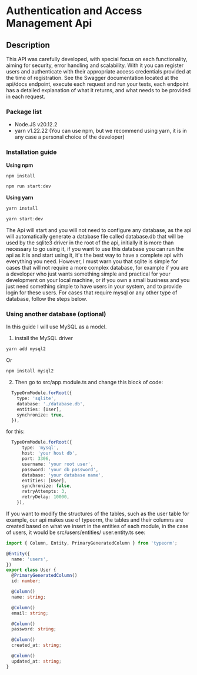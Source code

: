 # Authentication and Access Management Api

## Description

This API was carefully developed, with special focus on each functionality, aiming for security, error handling and scalability. With it you can register users and authenticate with their appropriate access credentials provided at the time of registration. See the Swagger documentation located at the api/docs endpoint, execute each request and run your tests, each endpoint has a detailed explanation of what it returns, and what needs to be provided in each request.

### Package list

- Node.JS v20.12.2
- yarn v1.22.22 (You can use npm, but we recommend using yarn, it is in any case a personal choice of the developer)

### Installation guide

**Using npm**

```PowerShell
npm install
```

```PowerShell
npm run start:dev
```

**Using yarn**

```PowerShell
yarn install
```

```PowerShell
yarn start:dev
```

The Api will start and you will not need to configure any database, as the api will automatically generate a database file called database.db that will be used by the sqlite3 driver in the root of the api, initially it is more than necessary to go using it, if you want to use this database you can run the api as it is and start using it, it's the best way to have a complete api with everything you need.
However, I must warn you that sqlite is simple for cases that will not require a more complex database, for example if you are a developer who just wants something simple and practical for your development on your local machine, or if you own a small business and you just need something simple to have users in your system, and to provide login for these users.
For cases that require mysql or any other type of database, follow the steps below.

### Using another database (optional)

In this guide I will use MySQL as a model.

1. install the MySQL driver

```PowerShell
yarn add mysql2
```

Or

```PowerShell
npm install mysql2
```

2. Then go to src/app.module.ts and change this block of code:

```Typescript
  TypeOrmModule.forRoot({
    type: 'sqlite',
    database: './database.db',
    entities: [User],
    synchronize: true,
  }),
```

for this:

```Typescript
  TypeOrmModule.forRoot({
      type: 'mysql',
      host: 'your host db',
      port: 3306,
      username: 'your root user',
      password: 'your db password',
      database: 'your database name',
      entities: [User],
      synchronize: false,
      retryAttempts: 3,
      retryDelay: 10000,
    }),
```

If you want to modify the structures of the tables, such as the user table for example, our api makes use of typeorm, the tables and their columns are created based on what we insert in the entities of each module, in the case of users, it would be src/users/entities/ user.entity.ts see:

```Typescript
import { Column, Entity, PrimaryGeneratedColumn } from 'typeorm';

@Entity({
  name: 'users',
})
export class User {
  @PrimaryGeneratedColumn()
  id: number;

  @Column()
  name: string;

  @Column()
  email: string;

  @Column()
  password: string;

  @Column()
  created_at: string;

  @Column()
  updated_at: string;
}

```
